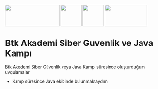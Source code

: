 <img align="left" width="180" height="70" src="https://assets-btkakademi-gov-tr.akamaized.net/api/service/v1/public/51/assets/dm_logo.png?ts=1645167484961" />
<img align="left" width="70" height="70" src="https://upload.wikimedia.org/wikipedia/commons/thumb/0/04/Gen%C3%A7lik_ve_Spor_Bakanl%C4%B1%C4%9F%C4%B1.svg/225px-Gen%C3%A7lik_ve_Spor_Bakanl%C4%B1%C4%9F%C4%B1.svg.png" />
<img align="left" width="70" height="70" src="https://upload.wikimedia.org/wikipedia/tr/2/29/Zonguldak_B%C3%BClent_Ecevit_%C3%9Cniversitesi_logo.png" />
<img width="140" height="70" src="https://upload.wikimedia.org/wikipedia/commons/thumb/b/ba/USOM_logo.svg/539px-USOM_logo.svg.png" />


# Btk Akademi Siber Guvenlik ve Java Kampı


[Btk Akedemi](https://www.btkakademi.gov.tr/) Siber Güvenlik veya Java Kampı süresince oluşturduğum uygulamalar 
* Kamp süresince Java ekibinde bulunmaktaydım

